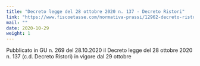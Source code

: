 ```yaml
---
title: "Decreto legge del 28 ottobre 2020 n. 137 - Decreto Ristori"
link: "https://www.fiscoetasse.com/normativa-prassi/12962-decreto-ristori-il-testo-pubblicato-in-gazzetta-ufficiale.html"
mail: ""
date: 2020-10-29
weight: 1
---
```


Pubblicato in GU n. 269 del 28.10.2020 il Decreto legge del 28 ottobre 2020 n. 137 (c.d. Decreto Ristori) in vigore dal 29 ottobre
